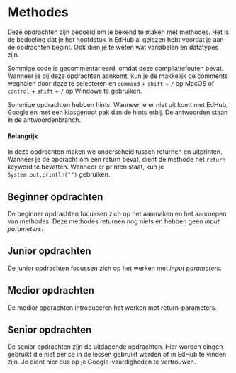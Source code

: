 # Methodes
Deze opdrachten zijn bedoeld om je bekend te maken met methodes. Het is de bedoeling dat je het hoofdstuk in EdHub al
gelezen hebt voordat je aan de opdrachten begint. Ook dien je te weten wat variabelen en datatypes zijn.

Sommige code is gecommentarieerd, omdat deze compilatiefouten bevat. Wanneer je bij deze opdrachten aankomt, kun je
de makkelijk de comments weghalen door deze te selecteren en `command` + `shift` + `/` op MacOS 
of `control` + `shift` + `/` op Windows te gebruiken.

Sommige opdrachten hebben hints. Wanneer je er niet uit komt met EdHub, Google en met een klasgenoot pak dan de hints 
erbij. De antwoorden staan in de antwoordenbranch.

#### Belangrijk
In deze opdrachten maken we onderscheid tussen returnen en uitprinten. Wanneer je de opdracht om een return bevat, dient
de methode het `return` keyword te bevatten. Wanneer er printen staat, kun je `System.out.println("")` gebruiken.

## Beginner opdrachten
De beginner opdrachten focussen zich op het aanmaken en het aanroepen van methodes. Deze methodes returnen nog niets en
hebben geen _input parameters_.

## Junior opdrachten
De junior opdrachten focussen zich op het werken met _input parameters_.  

## Medior opdrachten 
De medior opdrachten introduceren het werken met return-parameters.

## Senior opdrachten
De senior opdrachten zijn de uitdagende opdrachten. Hier worden dingen gebruikt die niet per se in de lessen gebruikt
worden of in EdHub te vinden zijn. Je dient hier dus op je Google-vaardigheden te vertrouwen.
